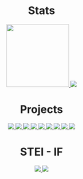 <div align="center">
    <h1>Stats</h1>
    <a href = "https://github.com/IceTeaXXD/">
        <img src="https://github-readme-stats.vercel.app/api?username=IceTeaXXD&hide=issues&count_private=true&show_icons=true&theme=radical" height=164/>
        <img src="https://github-readme-stats.vercel.app/api/top-langs/?username=IceTeaXXD&layout=compact&theme=radical&hide=jupyter-notebook,"/>
    </a>

<div align="center">
    <h1>Projects</h1>
    <a href = "https://github.com/IceTeaXXD/">
        <img src="https://github-readme-stats.vercel.app/api/pin/?username=IceTeaXXD&theme=radical&repo=Tucil2_13521019_13521024"/>
        <img src="https://github-readme-stats.vercel.app/api/pin/?username=IceTeaXXD&theme=radical&repo=Tubes1_beweGanteng"/>
        <img src="https://github-readme-stats.vercel.app/api/pin/?username=IceTeaXXD&theme=radical&repo=Tucil1_13521024"/>
        <img src="https://github-readme-stats.vercel.app/api/pin/?username=IceTeaXXD&theme=radical&repo=JavaScript-Parser"/>
        <img src="https://github-readme-stats.vercel.app/api/pin/?username=IceTeaXXD&theme=radical&repo=Algeo02-21004"/>
        <img src="https://github-readme-stats.vercel.app/api/pin/?username=IceTeaXXD&theme=radical&repo=BNMO-Cooking-Simulator"/>
        <img src="https://github-readme-stats.vercel.app/api/pin/?username=IceTeaXXD&theme=radical&repo=Algeo01-21006"/>
        <img src="https://github-readme-stats.vercel.app/api/pin/?username=IceTeaXXD&theme=radical&repo=Tubes-Daspro-Kelompok-1"/>
        <img src="https://github-readme-stats.vercel.app/api/pin/?username=IceTeaXXD&theme=radical&repo=Tubes-PRD-AStar"/>
    </a>

<div align="center">
    <h1>STEI - IF</h1>
    <a href = "https://github.com/IceTeaXXD/">
        <img src="https://github-readme-stats.vercel.app/api/pin/?username=IceTeaXXD&theme=radical&repo=Praktikum-Daspro-2022"/>
        <img src="https://github-readme-stats.vercel.app/api/pin/?username=IceTeaXXD&theme=radical&repo=STEI-Introduction-To-Computation"/>
    </a>